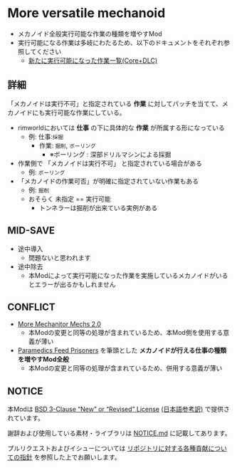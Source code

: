 # More versatile mechanoid

- メカノイド全般実行可能な作業の種類を増やすMod
- 実行可能になる作業は多岐にわたるため、以下のドキュメントをそれぞれ参照してください
  - [新たに実行可能になった作業一覧(Core+DLC)](enable_tasks.md)

## 詳細

「メカノイドは実行不可」と指定されている **作業** に対してパッチを当てて、メカノイドにも実行可能な作業にしている。

- rimworldにおいては **仕事** の下に具体的な **作業** が所属する形になっている
  - 例: 仕事:`採掘`
    - 作業: `掘削`, `ボーリング`
      - ※ボーリング : 深部ドリルマシンによる採掘
- 作業側で 「メカノイドは実行不可」 と指定されている場合がある
  - 例: `ボーリング`
- 「メカノイドの作業可否」が明確に指定されていない作業もある
  - 例: `掘削`
  - おそらく 未指定 == 実行可能
    - トンネラーは掘削が出来ている実例がある

## MID-SAVE

- 途中導入
  - 問題ないと思われます
- 途中除去
  - 本Modによって実行可能になった作業を実施しているメカノイドがいるとエラーが出るかもしれません

## CONFLICT

- [More Mechanitor Mechs 2.0](https://steamcommunity.com/sharedfiles/filedetails/?id=3296057117)
  - 本Modの変更と同等の処理が含まれているため、本Mod側を使用する意義が薄い
- [Paramedics Feed Prisoners](https://steamcommunity.com/sharedfiles/filedetails/?id=2904976042) を筆頭とした **メカノイドが行える仕事の種類を増やすMod全般**
  - 本Modの変更と同等の処理が含まれているため、併用する意義が薄い

## NOTICE

本Modは [BSD 3-Clause “New” or “Revised” License](LICENSE) [(日本語参考訳)](https://licenses.opensource.jp/BSD-3-Clause/BSD-3-Clause.html) で提供されています。

謝辞および使用している素材・ライブラリは [NOTICE.md](NOTICE.md) に記載してあります。

プルリクエストおよびイシューについては [リポジトリに対する各種貢献についての指針](https://github.com/piet-rian/.github/blob/main/CONTRIBUTING.md) を参照した上でお願いします。
